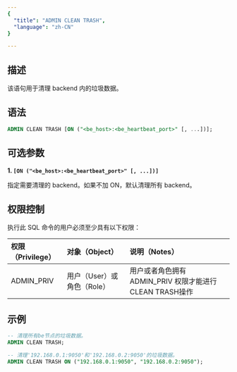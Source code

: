 ```yaml
---
{
  "title": "ADMIN CLEAN TRASH",
  "language": "zh-CN"
}

---
```


## 描述

该语句用于清理 backend 内的垃圾数据。

## 语法

```sql
ADMIN CLEAN TRASH [ON ("<be_host>:<be_heartbeat_port>" [, ...])];
```

## 可选参数

**1. `[ON ("<be_host>:<be_heartbeat_port>" [, ...])]`**

指定需要清理的 backend。如果不加 ON，默认清理所有 backend。

## 权限控制

执行此 SQL 命令的用户必须至少具有以下权限：


| 权限（Privilege）  | 对象（Object） | 说明（Notes）                                        |
| :--------- | :----- | :------------------------------------------- |
| ADMIN_PRIV | 用户（User）或 角色（Role）  | 用户或者角色拥有 ADMIN_PRIV 权限才能进行CLEAN TRASH操作 |


## 示例

```sql
-- 清理所有be节点的垃圾数据。
ADMIN CLEAN TRASH;
```

```sql
-- 清理'192.168.0.1:9050'和'192.168.0.2:9050'的垃圾数据。
ADMIN CLEAN TRASH ON ("192.168.0.1:9050", "192.168.0.2:9050");
```